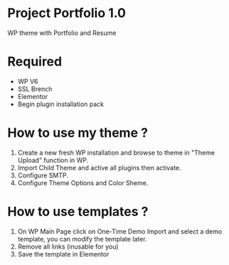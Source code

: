 # Project Portfolio 1.0
WP theme with Portfolio and Resume

# Required
- WP V6
- SSL Brench
- Elementor
- Begin plugin installation pack

# How to use my theme ?
1. Create a new fresh WP installation and browse to theme in "Theme Upload" function in WP.
2. Import Child Theme and active all plugins then activate.
3. Configure SMTP.
4. Configure Theme Options and Color Sheme.

# How to use templates ?
1. On WP Main Page click on One-Time Demo Import and select a demo template, you can modify the template later.
2. Remove all links (inusable for you)
3. Save the template in Elementor
